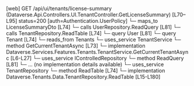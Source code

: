 [web] GET /api/ui/tenants/license-summary  (Dataverse.Api.Controllers.UI.TenantController.GetLicenseSummary)  [L70–L95] status=200 [auth=Authentication.UserPolicy]
  └─ maps_to LicenseSummaryDto [L74]
  └─ calls UserRepository.ReadQuery [L81]
  └─ calls TenantRepository.ReadTable [L74]
  └─ query User [L81]
  └─ query Tenant [L74]
    └─ reads_from Tenants
  └─ uses_service TenantService
    └─ method GetCurrentTenantAsync [L73]
      └─ implementation Dataverse.Services.Features.Tenants.TenantService.GetCurrentTenantAsync [L6-L27]
  └─ uses_service IControlledRepository<User>
    └─ method ReadQuery [L81]
      └─ ... (no implementation details available)
  └─ uses_service TenantRepository
    └─ method ReadTable [L74]
      └─ implementation Dataverse.Tenants.Data.TenantRepository.ReadTable [L15-L180]

